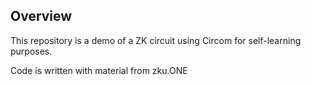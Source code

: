 ## Overview
This repository is a demo of a ZK circuit using Circom for self-learning purposes.

Code is written with material from zku.ONE